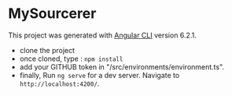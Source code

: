 # MySourcerer

This project was generated with [Angular CLI](https://github.com/angular/angular-cli) version 6.2.1.

- clone the project
- once cloned, type : `npm install`
- add your GITHUB token in "/src/environments/environment.ts".
- finally, Run `ng serve` for a dev server. Navigate to `http://localhost:4200/`.
